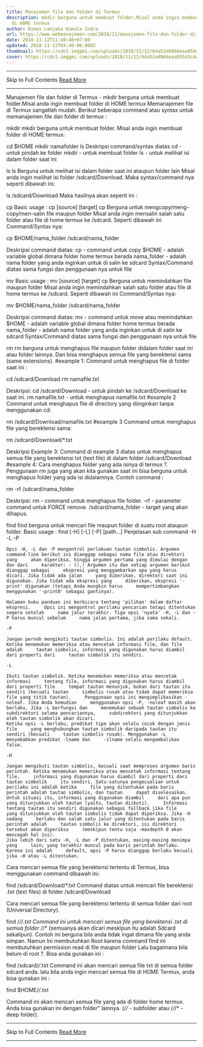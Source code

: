 ```yaml
---
title: Manajemen file dan folder di Termux
description: mkdir berguna untuk membuat folder.Misal anda ingin membuat folder
  di HOME termux
author: Dimas Lanjaka Kumala Indra
url: https://www.webmanajemen.com/2018/11/manajemen-file-dan-folder-di-termux.html
date: 2018-11-12T11:49:46+07:00
updated: 2018-11-12T04:49:00.000Z
thumbnail: https://cdn1.imggmi.com/uploads/2018/11/12/64a52e8966eaa055d3c4d714a994f2a6-full.png
cover: https://cdn1.imggmi.com/uploads/2018/11/12/64a52e8966eaa055d3c4d714a994f2a6-full.png
---
```


<hr/> Skip to Full Contents <a href="https://www.webmanajemen.com/2018/11/manajemen-file-dan-folder-di-termux.html" rel="follow" class="button" id="read-more">Read More</a> <hr/> Manajemen file dan folder di Termux - mkdir berguna untuk membuat folder.Misal anda ingin membuat folder di HOME termux Memanajemen file di Termux sangatlah mudah.
Berikut beberapa command atau syntax untuk memanajemen file dan folder di termux :

mkdir
mkdir berguna untuk membuat folder.
Misal anda ingin membuat folder di HOME termux:

cd $HOME
mkdir namafolder
ls
Deskripsi command/syntax diatas
cd - untuk pindah ke folder
mkdir - untuk membuat folder
ls - untuk melihat isi dalam folder saat ini

ls
ls Berguna untuk melihat isi dalam folder saat ini ataupun folder lain
Misal anda ingin melihat isi folder /sdcard/Download. Maka syntax/command nya seperti dibawah ini:

ls /sdcard/Download
Maka hasilnya akan seperti ini :


cp
Basic usage : cp [source] [target]
cp Berguna untuk mengcopy/meng-copy/men-salin file maupun folder
Misal anda ingin mensalin salah satu folder atau file di home termux ke /sdcard. Seperti dibawah ini Command/Syntax nya:

cp $HOME/nama_folder /sdcard/nama_folder

Deskripsi command diatas:
cp - command untuk copy
$HOME - adalah variable global dimana folder home termux berada
nama_folder - adalah nama folder yang anda inginkan untuk di salin ke sdcard 
Syntax/Command diatas sama fungsi dan penggunaan nya untuk file

mv
Basic usage : mv [source] [target]
cp Berguna untuk memindahkan file maupun folder
Misal anda ingin memindahkan salah satu folder atau file di home termux ke /sdcard. Seperti dibawah ini Command/Syntax nya:

mv $HOME/nama_folder /sdcard/nama_folder

Deskripsi command diatas:
mv - command untuk move atau memindahkan
$HOME - adalah variable global dimana folder home termux berada
nama_folder - adalah nama folder yang anda inginkan untuk di salin ke sdcard 
Syntax/Command diatas sama fungsi dan penggunaan nya untuk file

rm
rm berguna untuk menghapus file maupun folder didalam folder saat ini atau folder lainnya. Dan bisa menghapus semua file yang berektensi sama (same extensions).
#example 1:
Command untuk menghapus file di folder saat ini :

cd /sdcard/Download
rm namafile.txt

Deskripsi:
cd /sdcard/Download - untuk pindah ke /sdcard/Download ke saat ini.
rm namafile.txt - untuk menghapus namafile.txt 
#example 2
Command untuk menghapus file di directory yang diinginkan tanpa menggunakan cd:

rm /sdcard/Download/namafile.txt
#example 3
Command untuk menghapus file yang berektensi sama:

rm /sdcard/Download/*.txt

Deskripsi Example 3:
Command di example 3 diatas untuk menghapus semua file yang berektensi txt (text file) di dalam folder /sdcard/Download
#example 4:
Cara menghapus folder yang ada isinya di termux ?. Penggunaan rm juga yang akan kita gunakan saat ini bisa berguna untuk menghapus folder yang ada isi didalamnya. Contoh command :

rm -rf /sdcard/nama_folder

 Deskripsi:
rm - command untuk menghapus file folder. -rf - parameter command untuk FORCE remove. /sdcard/nama_folder - target yang akan dihapus. 

find
find berguna untuk mencari file maupun folder di suatu root ataupun folder. Basic usage : find [-H] [-L] [-P] [path...]
Penjelasan sub command -H -L -P

    Opsi -H, -L dan -P mengontrol perlakuan tautan simbolis. Argumen     command-line berikut ini dianggap sebagai nama file atau direktori yang     akan diperiksa, hingga argumen pertama yang dimulai dengan dan dari     karakter: - (),! Argumen itu dan setiap argumen berikut dianggap sebagai     ekspresi yang menggambarkan apa yang harus dicari. Jika tidak ada jalan     yang diberikan, direktori saat ini digunakan. Jika tidak ada ekspresi yang     diberikan, ekspresi '-print' digunakan (tetapi Anda mungkin harus     mempertimbangkan menggunakan '-print0' sebagai gantinya). 
     
    Halaman buku panduan ini berbicara tentang 'pilihan' dalam daftar ekspresi.     Opsi ini mengontrol perilaku pencarian tetapi ditentukan segera setelah     nama jalur terakhir. Tiga opsi 'nyata' -H, -L dan -P harus muncul sebelum     nama jalan pertama, jika sama sekali. 
     
    -P 
     
    Jangan pernah mengikuti tautan simbolis. Ini adalah perilaku default.     Ketika menemukan memeriksa atau mencetak informasi file, dan file adalah     tautan simbolis, informasi yang digunakan harus diambil dari properti dari     tautan simbolik itu sendiri. 
     
    -L 
     
    Ikuti tautan simbolik. Ketika menemukan memeriksa atau mencetak informasi     tentang file, informasi yang digunakan harus diambil dari properti file     tempat tautan menunjuk, bukan dari tautan itu sendiri (kecuali tautan     simbolis rusak atau tidak dapat memeriksa file yang titik tautan).     Penggunaan opsi ini mengimplikasikan -noleaf. Jika Anda kemudian     menggunakan opsi -P, -noleaf masih akan berlaku. Jika -L berfungsi dan     menemukan sebuah tautan simbolis ke subdirektori selama pencariannya,     subdirektori yang ditunjukkan oleh tautan simbolik akan dicari. 
    Ketika opsi -L berlaku, predikat tipe akan selalu cocok dengan jenis file     yang menghubungkan tautan simbolik daripada tautan itu sendiri (kecuali     tautan simbolis rusak). Menggunakan -L menyebabkan predikat -lname dan     -ilname selalu mengembalikan false. 
    
    -H 
     
    Jangan mengikuti tautan simbolis, kecuali saat memproses argumen baris     perintah. Ketika menemukan memeriksa atau mencetak informasi tentang file,     informasi yang digunakan harus diambil dari properti dari tautan simbolik     itu sendiri. Satu-satunya pengecualian untuk perilaku ini adalah ketika     file yang ditentukan pada baris perintah adalah tautan simbolis, dan tautan     dapat diselesaikan. Untuk situasi itu, informasi yang digunakan diambil     dari apa pun yang ditunjukkan oleh tautan (yaitu, tautan diikuti).     Informasi tentang tautan itu sendiri digunakan sebagai fallback jika file     yang ditunjukkan oleh tautan simbolis tidak dapat diperiksa. Jika -H sedang     berlaku dan salah satu jalur yang ditentukan pada baris perintah adalah     tautan simbolis ke direktori, isi direktori tersebut akan diperiksa     (meskipun tentu saja -maxdepth 0 akan mencegah hal ini). 
    Jika lebih dari satu -H, -L dan -P ditentukan, masing-masing menimpa yang     lain; yang terakhir muncul pada baris perintah berlaku. Karena ini adalah     default, opsi -P harus dianggap berlaku kecuali jika -H atau -L ditentukan. 
Cara mencari semua file yang berektensi tertentu di Termux, bisa menggunakan command dibawah ini:

find /sdcard/Download/*.txt
Command diatas untuk mencari file berektensi .txt (text files) di folder /sdcard/Download

Cara mencari semua file yang berektensi tertentu di semua folder dari root (Universal Directory).  

find /*/*/*.txt
Command ini untuk mencari semua file yang berektensi .txt di semua folder /*/* (semuanya akan dicari meskipun itu adalah Sdcard sekalipun).
Contoh ini berguna bila anda tidak ingat dimana file yang anda simpan.
Namun Ini membutuhkan Root karena command find ini membutuhkan permission read di file maupun folder
Lalu bagaimana bila belum di root ?.
Bisa anda gunakan ini :

find /sdcard/*/*.txt
Command ini akan mencari semua file txt di semua folder sdcard anda. 
 lalu bila anda ingin mencari semua file di HOME Termux, anda bisa gunakan ini : 

find $HOME/*/*.txt

Command ini akan mencari semua file yang ada di folder home termux.
Anda bisa gunakan ini dengan folder" lainnya. (/*/* - subfolder atau /*/*/* - deep folder). <hr/> Skip to Full Contents <a href="https://www.webmanajemen.com/2018/11/manajemen-file-dan-folder-di-termux.html" rel="follow" class="button" id="read-more">Read More</a> <hr/>